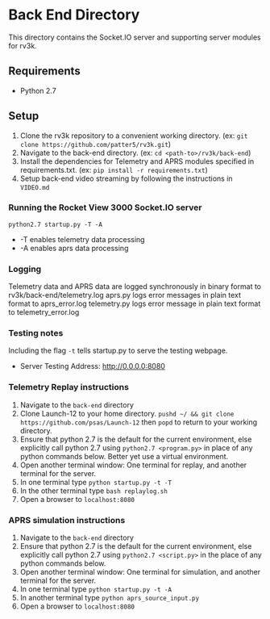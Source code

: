 # Back End Directory
This directory contains the Socket.IO server and supporting server modules for rv3k.

## Requirements
- Python 2.7

## Setup
1. Clone the rv3k repository to a convenient working directory. (ex: `git clone https://github.com/patter5/rv3k.git`)
2. Navigate to the back-end directory. (ex: `cd <path-to>/rv3k/back-end`)
3. Install the dependencies for Telemetry and APRS modules specified in requirements.txt. (ex: `pip install -r requirements.txt`)
4. Setup back-end video streaming by following the instructions in `VIDEO.md` 

### Running the Rocket View 3000 Socket.IO server
`python2.7 startup.py -T -A`
 - -T enables telemetry data processing
 - -A enables aprs data processing

### Logging
Telemetry data and APRS data are logged synchronously in binary format to rv3k/back-end/telemetry.log
aprs.py logs error messages in plain text format to aprs_error.log
telemetry.py logs error message in plain text format to telemetry_error.log

### Testing notes
Including the flag `-t` tells startup.py to serve the testing webpage.
- Server Testing Address: http://0.0.0.0:8080

### Telemetry Replay instructions
1. Navigate to the `back-end` directory
1. Clone Launch-12 to your home directory. `pushd ~/ && git clone https://github.com/psas/Launch-12` then `popd` to return to your working directory.
1. Ensure that python 2.7 is the default for the current environment, else explicitly call python 2.7 using `python2.7 <program.py>` in place of any python commands below. Better yet use a virtual environment.
1. Open another terminal window: One terminal for replay, and another terminal for the server.
1. In one terminal type `python startup.py -t -T`
1. In the other terminal type `bash replaylog.sh`
1. Open a browser to `localhost:8080`


### APRS simulation instructions
1. Navigate to the `back-end` directory
1. Ensure that python 2.7 is the default for the current environment, else explicitly call python 2.7 using `python2.7 <script.py>` in the place of any python commands below.
1. Open another terminal window: One terminal for simulation, and another terminal for the server.
1. In one terminal type `python startup.py -t -A`
1. In another terminal type `python aprs_source_input.py`
1. Open a browser to `localhost:8080`



